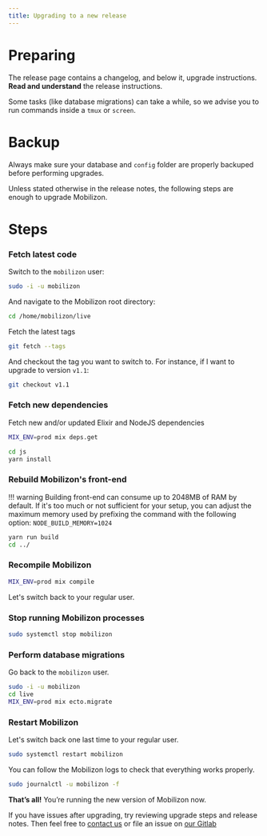 ```yaml
---
title: Upgrading to a new release
---
```


# Preparing

The release page contains a changelog, and below it, upgrade instructions. **Read and understand** the release instructions.

Some tasks (like database migrations) can take a while, so we advise you to run commands inside a `tmux` or `screen`.

# Backup

Always make sure your database and `config` folder are properly backuped before performing upgrades.

Unless stated otherwise in the release notes, the following steps are enough to upgrade Mobilizon.

# Steps

### Fetch latest code
Switch to the `mobilizon` user:

```bash
sudo -i -u mobilizon
```

And navigate to the Mobilizon root directory:

```bash
cd /home/mobilizon/live
```

Fetch the latest tags
```bash
git fetch --tags
```

And checkout the tag you want to switch to. For instance, if I want to upgrade to version `v1.1`:
```bash
git checkout v1.1
```

### Fetch new dependencies
Fetch new and/or updated Elixir and NodeJS dependencies
```bash
MIX_ENV=prod mix deps.get
```
```bash
cd js
yarn install
```

### Rebuild Mobilizon's front-end
!!! warning
    Building front-end can consume up to 2048MB of RAM by default. If it's too much or not sufficient for your setup, you can adjust the maximum memory used by prefixing the command with the following option:
    ```
    NODE_BUILD_MEMORY=1024
    ```
```bash
yarn run build
cd ../
```

### Recompile Mobilizon
```bash
MIX_ENV=prod mix compile
```
Let's switch back to your regular user.

### Stop running Mobilizon processes
```bash
sudo systemctl stop mobilizon
```

### Perform database migrations

Go back to the `mobilizon` user.
```bash
sudo -i -u mobilizon
cd live
MIX_ENV=prod mix ecto.migrate
```
### Restart Mobilizon
Let's switch back one last time to your regular user.
```bash
sudo systemctl restart mobilizon
```

You can follow the Mobilizon logs to check that everything works properly. 
```bash
sudo journalctl -u mobilizon -f
```

**That’s all!** You’re running the new version of Mobilizon now.

If you have issues after upgrading, try reviewing upgrade steps and release notes.
Then feel free to [contact us](../about.md#discuss) or file an issue on [our Gitlab](https://framagit.org/framasoft/mobilizon/issues)
